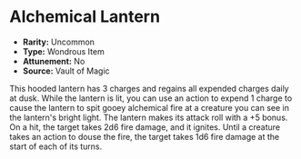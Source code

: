 # Alchemical Lantern

- **Rarity:** Uncommon
- **Type:** Wondrous Item
- **Attunement:** No
- **Source:** Vault of Magic

This hooded lantern has 3 charges and regains all expended charges daily at dusk. While the lantern is lit, you can use an action to expend 1 charge to cause the lantern to spit gooey alchemical fire at a creature you can see in the lantern's bright light. The lantern makes its attack roll with a +5 bonus. On a hit, the target takes 2d6 fire damage, and it ignites. Until a creature takes an action to douse the fire, the target takes 1d6 fire damage at the start of each of its turns.
